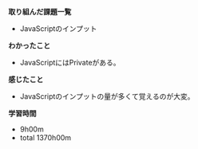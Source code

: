 **取り組んだ課題一覧**
* JavaScriptのインプット

**わかったこと**
* JavaScriptにはPrivateがある。

**感じたこと**
* JavaScriptのインプットの量が多くて覚えるのが大変。

**学習時間**
* 9h00m
 * total 1370h00m
